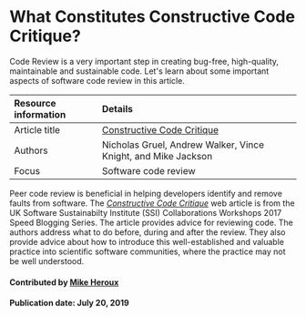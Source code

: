 
# What Constitutes Constructive Code Critique?
<!--deck start-->
Code Review is a very important step in creating bug-free, high-quality, maintainable and sustainable code. Let's learn about some important aspects of software code review in this article.
<!--deck end-->

Resource information | Details
:--- | :--- 
Article title  | [Constructive Code Critique](https://www.software.ac.uk/blog/2017-05-11-constructive-code-critique)
Authors | Nicholas Gruel, Andrew Walker, Vince Knight, and Mike Jackson
Focus | Software code review

Peer code review is beneficial in helping developers identify and remove faults from software. The *[Constructive Code Critique](https://www.software.ac.uk/blog/2017-05-11-constructive-code-critique)* web article is from the UK Software Sustainabilty Institute (SSI) Collaborations Workshops 2017 Speed Blogging Series. The article provides advice for reviewing code.  The authors address what to do before, during and after the review.  They also provide advice about how to introduce this well-established and valuable practice into scientific software communities, where the practice may not be well understood.

<!--- #### Publication date: May 28, 2018 --->

#### Contributed by [Mike Heroux](https://github.com/maherou "Mike Heroux GitHub Profile")

#### Publication date: July 20, 2019

<!---
Publish: yes
Categories: Planning
Topics: Software engineering
Level: 2
Prerequisites: defaults
Aggregate: none
--->
